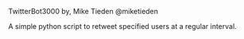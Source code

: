 TwitterBot3000
by,
Mike Tieden
@miketieden

A simple python script to retweet specified users at a regular interval.
